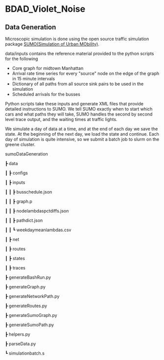# BDAD_Violet_Noise
## Data Generation

Microscopic simulation is done using the open source traffic simulation package [SUMO(Simulation of Urban MObility)](https://sumo.dlr.de/docs/index.html).

data/inputs contains the reference material provided to the python scripts for the following
- Core graph for midtown Manhattan
- Arrival rate time series for every "source" node on the edge of the graph in 15 minute intervals
- Dictionary of all paths from all source sink pairs to be used in the simulation
- Scheduled arrivals for the busses

Python scripts take these inputs and generate XML files that provide detailed instructions to SUMO.  We tell SUMO exactly when to start which cars and what paths they will take, SUMO handles the second by second level trace output, and the waiting times at traffic lights.

We simulate a day of data at a time, and at the end of each day we save the state.  At the beginning of the next day, we load the state and continue.  Each day of simulation is quite intensive, so we submit a batch job to slurm on the greene cluster.

sumoDataGeneration

 ┣ data
 
 ┃ ┣ configs
 
 ┃ ┣ inputs
 
 ┃ ┃ ┣ busschedule.json
 
 ┃ ┃ ┣ graph.p
 
 ┃ ┃ ┣ nodelambdaspctdiffs.json
 
 ┃ ┃ ┣ pathdict.json
 
 ┃ ┃ ┗ weekdaymeanlambdas.csv
 
 ┃ ┣ net
 
 ┃ ┣ routes
 
 ┃ ┣ states
 
 ┃ ┣ traces
 
 ┣ generateBashRun.py
 
 ┣ generateGraph.py
 
 ┣ generateNetworkPath.py
 
 ┣ generateRoutes.py
 
 ┣ generateSumoGraph.py
 
 ┣ generateSumoPath.py
 
 ┣ helpers.py
 
 ┣ parseData.py
 
 ┗ simulationbatch.s
